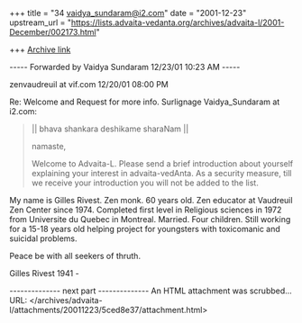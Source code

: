 +++
title = "34 vaidya_sundaram@i2.com"
date = "2001-12-23"
upstream_url = "https://lists.advaita-vedanta.org/archives/advaita-l/2001-December/002173.html"

+++
[Archive link](https://lists.advaita-vedanta.org/archives/advaita-l/2001-December/002173.html)

----- Forwarded by Vaidya Sundaram 12/23/01 10:23 AM -----

zenvaudreuil at vif.com
12/20/01 08:00 PM

Re: Welcome and Request for more info.
Surlignage Vaidya_Sundaram at i2.com:

> || bhava shankara deshikame sharaNam ||
>
> namaste,
>
> Welcome to Advaita-L. Please send a brief introduction about yourself
> explaining your interest in advaita-vedAnta. As a security measure,
> till we receive your introduction you will not be added to the list.


My name is Gilles Rivest. Zen monk. 60 years old. Zen educator at
Vaudreuil Zen
Center since 1974. Completed first level in Religious sciences in 1972
from
Universite du Quebec in Montreal. Married. Four children. Still working
for a
15-18 years old helping project for youngsters with toxicomanic and
suicidal
problems.

Peace be with all seekers of thruth.

Gilles Rivest
1941 -

-------------- next part --------------
An HTML attachment was scrubbed...
URL: </archives/advaita-l/attachments/20011223/5ced8e37/attachment.html>
